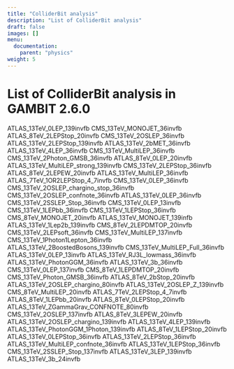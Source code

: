 ```yaml
---
title: "ColliderBit analysis"
description: "List of ColliderBit analysis"
draft: false
images: []
menu:
  documentation:
    parent: "physics"
weight: 5
---
```


# List of ColliderBit analysis in GAMBIT 2.6.0

ATLAS_13TeV_0LEP_139invfb
CMS_13TeV_MONOJET_36invfb
ATLAS_8TeV_2LEPStop_20invfb
CMS_13TeV_2OSLEP_36invfb
ATLAS_13TeV_2LEPStop_139invfb
ATLAS_13TeV_2bMET_36invfb
ATLAS_13TeV_4LEP_36invfb
CMS_13TeV_MultiLEP_36invfb
CMS_13TeV_2Photon_GMSB_36invfb
ATLAS_8TeV_0LEP_20invfb
ATLAS_13TeV_MultiLEP_strong_139invfb
CMS_13TeV_2LEPStop_36invfb
ATLAS_8TeV_2LEPEW_20invfb
ATLAS_13TeV_MultiLEP_36invfb
ATLAS_7TeV_1OR2LEPStop_4_7invfb
CMS_13TeV_0LEP_36invfb
CMS_13TeV_2OSLEP_chargino_stop_36invfb
CMS_13TeV_2OSLEP_confnote_36invfb
ATLAS_13TeV_0LEP_36invfb
CMS_13TeV_2SSLEP_Stop_36invfb
CMS_13TeV_0LEP_13invfb
CMS_13TeV_1LEPbb_36invfb
CMS_13TeV_1LEPStop_36invfb
CMS_8TeV_MONOJET_20invfb
ATLAS_13TeV_MONOJET_139infb
ATLAS_13TeV_1Lep2b_139invfb
CMS_8TeV_2LEPDMTOP_20invfb
CMS_13TeV_2LEPsoft_36invfb
CMS_13TeV_MultiLEP_137invfb
CMS_13TeV_1Photon1Lepton_36invfb
ATLAS_13TeV_2BoostedBosons_139invfb
CMS_13TeV_MultiLEP_Full_36invfb
ATLAS_13TeV_0LEP_13invfb
ATLAS_13TeV_RJ3L_lowmass_36invfb
ATLAS_13TeV_PhotonGGM_36invfb
ATLAS_13TeV_3b_36invfb
CMS_13TeV_0LEP_137invfb
CMS_8TeV_1LEPDMTOP_20invfb
CMS_13TeV_Photon_GMSB_36invfb
ATLAS_8TeV_2bStop_20invfb
ATLAS_13TeV_2OSLEP_chargino_80invfb
ATLAS_13TeV_2OSLEP_Z_139invfb
CMS_8TeV_MultiLEP_20invfb
ATLAS_7TeV_2LEPStop_4_7invfb
ATLAS_8TeV_1LEPbb_20invfb
ATLAS_8TeV_0LEPStop_20invfb
ATLAS_13TeV_ZGammaGrav_CONFNOTE_80invfb
CMS_13TeV_2OSLEP_137invfb
ATLAS_8TeV_3LEPEW_20invfb
ATLAS_13TeV_2OSLEP_chargino_139invfb
ATLAS_13TeV_4LEP_139invfb
ATLAS_13TeV_PhotonGGM_1Photon_139invfb
ATLAS_8TeV_1LEPStop_20invfb
ATLAS_13TeV_0LEPStop_36invfb
ATLAS_13TeV_2LEPStop_36invfb
ATLAS_13TeV_MultiLEP_confnote_36invfb
ATLAS_13TeV_1LEPStop_36invfb
CMS_13TeV_2SSLEP_Stop_137invfb
ATLAS_13TeV_3LEP_139invfb
ATLAS_13TeV_3b_24invfb
